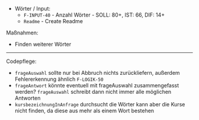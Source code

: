 * Wörter / Input:
  * `F-INPUT-40` - Anzahl Wörter - SOLL: 80+, IST: 66, DIF: 14+
  * `Readme` - Create Readme


Maßnahmen: 
* Finden weiterer Wörter

-------------------------------------------------------------------------------------

Codepflege:

* `frageAuswahl` sollte nur bei Abbruch nichts zurückliefern, außerdem Fehlererkennung ähnlich `F-LOGIK-50`
* `frageAntwort` könnte eventuell mit frageAuswahl zusammengefasst werden? `frageAuswahl` schreibt dann nicht immer alle möglichen Antworten
* `kursbezeichnungInAnfrage` durchsucht die Wörter kann aber die Kurse nicht finden, da diese aus mehr als einem Wort bestehen
